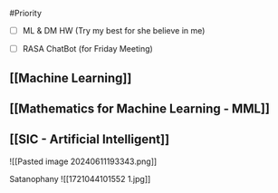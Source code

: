 
#Priority
- [ ] ML & DM HW (Try my best for she believe in me)
- [ ] RASA ChatBot (for Friday Meeting)


## [[Machine Learning]]

## [[Mathematics for Machine Learning - MML]]

## [[SIC - Artificial Intelligent]]


![[Pasted image 20240611193343.png]]

Satanophany
![[1721044101552 1.jpg]]

